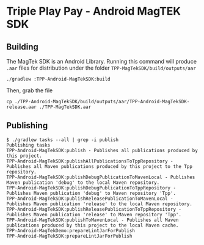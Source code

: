 # Triple Play Pay - Android MagTEK SDK

## Building
The MagTek SDK is an Android Library. Running this command will produce `.aar` files for distribution under the folder `TPP-MagTekSDK/build/outputs/aar`
```
./gradlew :TPP-Android-MagTekSDK:build
```
Then, grab the file
```
cp ./TPP-Android-MagTekSDK/build/outputs/aar/TPP-Android-MagTekSDK-release.aar ./TPP-MagTekSDK.aar
```

## Publishing

```console
$ ./gradlew tasks --all | grep -i publish
Publishing tasks
TPP-Android-MagTekSDK:publish - Publishes all publications produced by this project.
TPP-Android-MagTekSDK:publishAllPublicationsToTppRepository - Publishes all Maven publications produced by this project to the Tpp repository.
TPP-Android-MagTekSDK:publishDebugPublicationToMavenLocal - Publishes Maven publication 'debug' to the local Maven repository.
TPP-Android-MagTekSDK:publishDebugPublicationToTppRepository - Publishes Maven publication 'debug' to Maven repository 'Tpp'.
TPP-Android-MagTekSDK:publishReleasePublicationToMavenLocal - Publishes Maven publication 'release' to the local Maven repository.
TPP-Android-MagTekSDK:publishReleasePublicationToTppRepository - Publishes Maven publication 'release' to Maven repository 'Tpp'.
TPP-Android-MagTekSDK:publishToMavenLocal - Publishes all Maven publications produced by this project to the local Maven cache.
TPP-Android-MagTekDemo:prepareLintJarForPublish
TPP-Android-MagTekSDK:prepareLintJarForPublish
```

